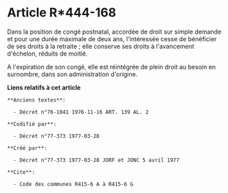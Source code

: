 # Article R*444-168

Dans la position de congé postnatal, accordée de droit sur simple demande et pour une durée maximale de deux ans,
l'intéressée cesse de bénéficier de ses droits à la retraite ; elle conserve ses droits à l'avancement d'échelon, réduits de
moitié.

A l'expiration de son congé, elle est réintégrée de plein droit au besoin en surnombre, dans son administration d'origine.

**Liens relatifs à cet article**

	**Anciens textes**:

	  - Décret n°76-1041 1976-11-16 ART. 139 AL. 2

	**Codifié par**:

	  - Décret n°77-373 1977-03-28

	**Créé par**:

	  - Décret n°77-373 1977-03-28 JORF et JONC 5 avril 1977

	**Cite**:

	  - Code des communes R415-6 A à R415-6 G

